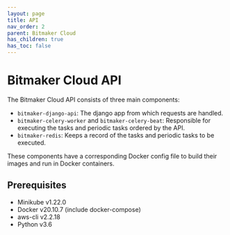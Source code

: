 ```yaml
---
layout: page
title: API
nav_order: 2
parent: Bitmaker Cloud
has_children: true
has_toc: false
---
```


# Bitmaker Cloud API

The Bitmaker Cloud API consists of three main components:

- `bitmaker-django-api`: The django app from which requests are handled.
- `bitmaker-celery-worker` and `bitmaker-celery-beat`: Responsible for executing the tasks and periodic tasks ordered by the API.
- `bitmaker-redis`: Keeps a record of the tasks and periodic tasks to be executed.

These components have a corresponding Docker config file to build their images
and run in Docker containers.

## Prerequisites
- Minikube v1.22.0
- Docker v20.10.7 (include docker-compose)
- aws-cli v2.2.18
- Python v3.6
